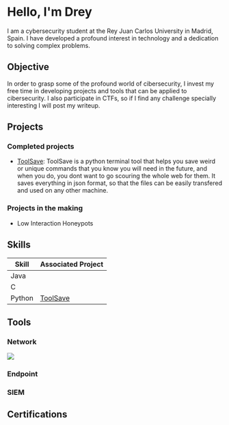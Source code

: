 # Hello, I'm Drey

<!--- <a href="https://linkedin.com"><img src="https://img.shields.io/badge/-LinkedIn-0072b1?&style=for-the-badge&logo=linkedin&logoColor=white" /></a> --->

I am a cybersecurity student at the Rey Juan Carlos University in Madrid, Spain. I have developed a profound interest in technology and a dedication to solving complex problems.

## Objective

In order to grasp some of the profound world of cibersecurity, I invest my free time in developing projects and tools that can be applied to cibersecurity. I also participate in CTFs, so if I find any challenge specially interesting I will post my writeup.

## Projects

### Completed projects
- <a href="https://github.com/dreysanox/ToolSave"> ToolSave</a>:
ToolSave is a python terminal tool that helps you save weird or unique commands that you know you will need in the future, and when you do, you dont want to go scouring the whole web for them. It saves everything in json format, so that the files can be easily transfered and used on any other machine.

### Projects in the making
- Low Interaction Honeypots

## Skills
<!--- <a href="https://linkedin.com"><img src="https://img.shields.io/badge/-LinkedIn-0072b1?&style=for-the-badge&logo=linkedin&logoColor=white" /></a> --->

| Skill                                         | Associated Project         |
|-----------------------------------------------|----------------------------|
| Java          | <a> </a>|
| C | <a> </a>|
| Python        | <a href="https://github.com/dreysanox/ToolSave"> ToolSave </a>|


## Tools

<!--- [Provide tools and break them down into categories. Use ChatGPT to help create the link - Remove this afterwards]] --->
### Network
<div>
    <img src="https://img.shields.io/badge/-Wireshark-1679A7?&style=for-the-badge&logo=Wireshark&logoColor=white" />
</div>

### Endpoint
<div>

</div>

### SIEM
<div>
   
</div>

## Certifications

<div>

</div>

